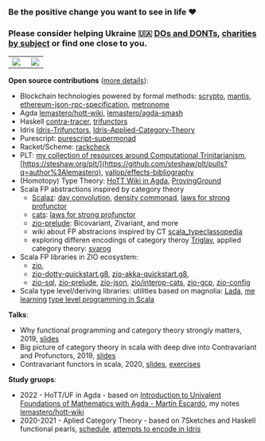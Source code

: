 ### Be the positive change you want to see in life :heart:

### Please consider helping Ukraine :ukraine: [DOs and DONTs](https://www.reddit.com/r/ukraine/comments/t0b5o8/attention_dos_and_donts/), [charities by subject](https://www.reddit.com/r/ukraine/comments/s6g5un/want_to_support_ukraine_heres_a_list_of_charities/) or find one close to you.

<table style="border: none;">
  <tr style="border: none;">
  
  <td style="border: none;">  
    <img align="left" src="https://github-readme-stats.vercel.app/api/top-langs/?username=lemastero&theme=dark&layout=compact&langs_count=10&hide_title=true&hide=CSS,JavaScript,Makefile,shell,HTML" />
  </td>
  
  <td style="border: none;">
   <img align="right" src="https://github-readme-stats.vercel.app/api?username=lemastero&count_private=true&show_icons=true&theme=dark&hide_title=true&disable_animations" />
  </td>
  
  </tr>
</table>

**Open source contributions** ([more details](https://github.com/lemastero/lemastero/blob/master/MORE.MD)):
* Blockchain technologies powered by formal methods: [scrypto](https://github.com/input-output-hk/scrypto/pulls?q=author%3Alemastero), [mantis](https://github.com/input-output-hk/mantis/pulls?q=author%3Alemastero), [ethereum-json-rpc-specification](https://github.com/etclabscore/ethereum-json-rpc-specification/pulls?q=author%3Alemastero), [metronome](https://github.com/input-output-hk/metronome/pull/3)
* Agda [lemastero/hott-wiki](https://github.com/lemastero/hott-wiki), [lemastero/agda-smash](https://github.com/lemastero/agda-smash)
* Haskell [contra-tracer](https://github.com/input-output-hk/contra-tracer/pull/3), [trifunctors](https://github.com/lemastero/trifunctors)
* Idris [Idris-Trifunctors](https://github.com/lemastero/Idris-Trifunctors), [Idris-Applied-Category-Theory](https://github.com/lemastero/Idris-Applied-Category-Theory)
* Purescript: [purescript-supermonad](https://github.com/lemastero/purescript-supermonad)
* Racket/Scheme: [rackcheck](https://github.com/Bogdanp/rackcheck/pulls?q=author%3Alemastero)
* PLT: [my collection of resources around Computational Trinitarianism](https://github.com/lemastero/scala_typeclassopedia/blob/master/ComputationalTrinitarianism.MD), [https://steshaw.org/plt/](https://github.com/steshaw/plt/pulls?q=author%3Alemastero), [yallop/effects-bibliography](https://github.com/yallop/effects-bibliography/issues?q=author%3Alemastero)
* (Homotopy) Type Theory: [HoTT Wiki in Agda](https://github.com/lemastero/hott-wiki), [ProvingGround](https://github.com/siddhartha-gadgil/ProvingGround/pulls?q=author%3Alemastero)
* Scala FP abstractions inspired by category theory
  * [Scalaz](https://github.com/scalaz/scalaz/pulls?q=author%3Alemastero): [day convolution](https://github.com/scalaz/scalaz/pull/2020), [density commonad](https://github.com/scalaz/scalaz/pull/2029), [laws for strong profunctor](https://github.com/scalaz/scalaz/pull/2028)
  * [cats](https://github.com/typelevel/cats/pulls?q=author%3Alemastero): [laws for strong profunctor](https://github.com/typelevel/cats/pull/2640)
  * [zio-prelude](https://github.com/zio/zio-prelude/pulls?q=author%3Alemastero): Bicovariant, Zivariant, and more
  * wiki about FP abstracions inspired by CT [scala_typeclassopedia](https://github.com/lemastero/scala_typeclassopedia)
  * exploring differen encodings of category theroy [Triglav](https://github.com/lemastero/Triglav), applied category theory: [svarog](https://github.com/lemastero/svarog)
* Scala FP libraries in ZIO ecosystem:
  * [zio](https://github.com/zio/zio/pulls?q=author%3Alemastero),
  * [zio-dotty-quickstart.g8](https://github.com/ScalaConsultants/zio-dotty-quickstart.g8/pulls?q=author%3Alemastero), [zio-akka-quickstart.g8](https://github.com/ScalaConsultants/zio-akka-quickstart.g8/pulls?q=author%3Alemastero),
  * [zio-sql](https://github.com/zio/zio-sql/pulls?q=author%3Alemastero), [zio-prelude](https://github.com/zio/zio-prelude/pulls?q=author%3Alemastero), [zio-json](https://github.com/zio/zio-json/pulls?q=author%3Alemastero), [zio/interop-cats](https://github.com/zio/interop-cats/pulls?q=author%3Alemastero), [zio-gcp](https://github.com/zio/zio-gcp/pulls?q=author%3Alemastero), [zio-config](https://github.com/zio/zio-config/pulls?q=author%3Alemastero)
* Scala type level/deriving libraries: utilities based on magnolia: [Lada](https://github.com/lemastero/Lada), [me learning](https://github.com/lemastero/scala-types-madness) [type level programming in Scala](https://apocalisp.wordpress.com/2010/06/08/type-level-programming-in-scala/)

**Talks**:
* Why functional programming and category theory strongly matters, 2019, [slides](https://www.slideshare.net/PiotrParadziski/why-functional-programming-and-category-theory-strongly-matters) 
* Big picture of category theory in scala with deep dive into Contravariant and Profunctors, 2019, [slides](https://www.slideshare.net/PiotrParadziski/big-picture-of-category-theory-in-scala-with-deep-dive-into-contravariant-and-profunctors)
* Contravariant functors in scala, 2020, [slides](https://www.slideshare.net/PiotrParadziski/contravariant-functors-in-scala), [exercises](https://github.com/lemastero/contravariant_profunctor_exercises)

**Study gruops**:  
* 2022 - HoTT/UF in Agda - based on [Introduction to Univalent Foundations of Mathematics with Agda - Martín Escardó](https://www.cs.bham.ac.uk/~mhe/HoTT-UF-in-Agda-Lecture-Notes/), my notes [lemastero/hott-wiki](https://github.com/lemastero/hott-wiki)
* 2020-2021 - Aplied Category Theory - based on 7Sketches and Haskell functional pearls, [schedule](https://github.com/lemastero/applied-category-theory-reading-club/wiki), [attempts to encode in Idris](https://github.com/lemastero/Idris-Applied-Category-Theory)
